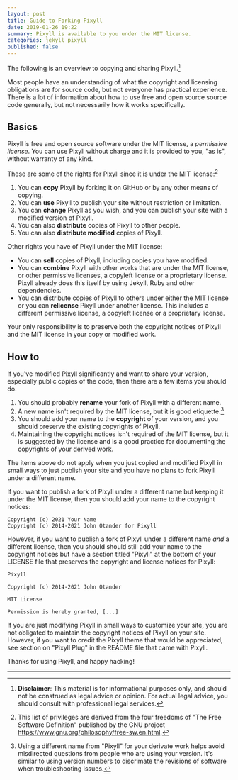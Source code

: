 ```yaml
---
layout: post
title: Guide to Forking Pixyll
date: 2019-01-26 19:22
summary: Pixyll is available to you under the MIT license.
categories: jekyll pixyll
published: false
---
```


The following is an overview to copying and sharing Pixyll.[^1]

Most people have an understanding of what the copyright and licensing obligations are for source code, but not everyone has practical experience.  There is a lot of information about how to use free and open source source code generally, but not necessarily how it works specifically.

## Basics

Pixyll is free and open source software under the MIT license, a _permissive license_.  You can use Pixyll without charge and it is provided to you, "as is", without warranty of any kind.

These are some of the rights for Pixyll since it is under the MIT license:[^2]

1. You can **copy** Pixyll by forking it on GitHub or by any other means of copying.
2. You can **use** Pixyll to publish your site without restriction or limitation.
3. You can **change** Pixyll as you wish, and you can publish your site with a modified version of Pixyll.
4. You can also **distribute** copies of Pixyll to other people.
5. You can also **distribute modified** copies of Pixyll.

Other rights you have of Pixyll under the MIT license:

- You can **sell** copies of Pixyll, including copies you have modified.
- You can **combine** Pixyll with other works that are under the MIT license, or other permissive licenses, a copyleft license or a proprietary license.  Pixyll already does this itself by using Jekyll, Ruby and other dependencies.
- You can distribute copies of Pixyll to others under either the MIT license or you can **relicense** Pixyll under another license.  This includes a different permissive license, a copyleft license or a proprietary license.

Your only responsibility is to preserve both the copyright notices of Pixyll and the MIT license in your copy or modified work.

## How to

If you've modified Pixyll significantly and want to share your version, especially public copies of the code, then there are a few items you should do.

1. You should probably **rename** your fork of Pixyll with a different name.
2. A new name isn't required by the MIT license, but it is good etiquette.[^3]
3. You should add your name to the **copyright** of your version, and you should preserve the existing copyrights of Pixyll.
4. Maintaining the copyright notices isn't required of the MIT license, but it is suggested by the license and is a good practice for documenting the copyrights of your derived work.

The items above do not apply when you just copied and modified Pixyll in small ways to just publish your site and you have no plans to fork Pixyll under a different name.

If you want to publish a fork of Pixyll under a different name but keeping it under the MIT license, then you should add your name to the copyright notices:

    Copyright (c) 2021 Your Name
    Copyright (c) 2014-2021 John Otander for Pixyll

However, if you want to publish a fork of Pixyll under a different name *and* a different license, then you should should still add your name to the copyright notices but have a section titled "Pixyll" at the bottom of your LICENSE file that preserves the copyright and license notices for Pixyll:

    Pixyll
    
    Copyright (c) 2014-2021 John Otander
    
    MIT License
    
    Permission is hereby granted, [...]

If you are just modifying Pixyll in small ways to customize your site, you are not obligated to maintain the copyright notices of Pixyll on your site.  However, if you want to credit the Pixyll theme that would be appreciated, see section on "Pixyll Plug" in the README file that came with Pixyll.

Thanks for using Pixyll, and happy hacking!

---
[^1]: **Disclaimer**: This material is for informational purposes only, and should not be construed as legal advice or opinion.  For actual legal advice, you should consult with professional legal services.
[^2]: This list of privileges are derived from the four freedoms of "The Free Software Definition" published by the GNU project <https://www.gnu.org/philosophy/free-sw.en.html>.
[^3]: Using a different name from "Pixyll" for your derivate work helps avoid misdirected questions from people who are using your version.  It's similar to using version numbers to discrimate the revisions of software when troubleshooting issues.
